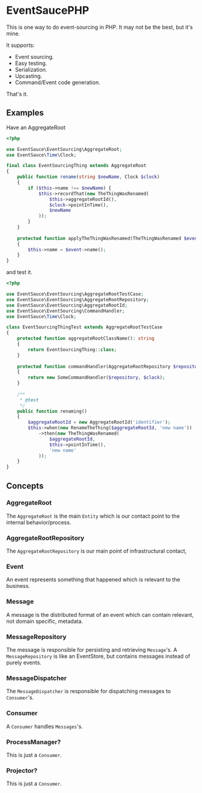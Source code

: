 # EventSaucePHP

This is one way to do event-sourcing in PHP. It may not be the best, but it's mine.

It supports:

* Event sourcing.
* Easy testing.
* Serialization.
* Upcasting.
* Command/Event code generation.

That's it.

## Examples

Have an AggregateRoot

```php
<?php

use EventSauce\EventSourcing\AggregateRoot;
use EventSauce\Time\Clock;

final class EventSourcingThing extends AggregateRoot
{
    public function rename(string $newName, Clock $clock)
    {
        if ($this->name !== $newName) {
            $this->recordThat(new TheThingWasRenamed(
                $this->aggregateRootId(),
                $clock->pointInTime(),
                $newName
            ));
        }
    }
    
    protected function applyTheThingWasRenamed(TheThingWasRenamed $event)
    {
        $this->name = $event->name();
    }
}
```

and test it.

```php
<?php

use EventSauce\EventSourcing\AggregateRootTestCase;
use EventSauce\EventSourcing\AggregateRootRepository;
use EventSauce\EventSourcing\AggregateRootId;
use EventSauce\EventSourcing\CommandHandler;
use EventSauce\Time\Clock;

class EventSourcingThingTest extends AggregateRootTestCase
{
    protected function aggregateRootClassName(): string
    {
        return EventSourcingThing::class;
    }
    
    protected function commandHandler(AggregateRootRepository $repository, Clock $clock): CommandHandler
    {
        return new SomeCommandHandler($repository, $clock);
    }
    
    /**
     * @test
     */
    public function renaming()
    {
        $aggregateRootId = new AggregateRootId('identifier');
        $this->when(new RenameTheThing($aggregateRootId, 'new name'))
            ->then(new TheThingWasRenamed(
                $aggregateRootId,
                $this->pointInTime(),
                'new name'
            ));
    }
}
```

## Concepts

### AggregateRoot

The `AggregateRoot` is the main `Entity` which is our contact point to the internal behavior/process.

### AggregateRootRepository

The `AggregateRootRepository` is our main point of infrastructural contact, 

### Event

An event represents something that happened which is relevant to the business.

### Message

A message is the distributed format of an event which can contain relevant, not domain specific, metadata.

### MessageRepository

The message is responsible for persisting and retrieving `Message`'s. A `MessageRepository` is like an EventStore, but
contains messages instead of purely events.

### MessageDispatcher

The `MessageDispatcher` is responsible for dispatching messages to `Consumer`'s.

### Consumer

A `Consumer` handles `Messages`'s.

### ProcessManager?

This is just a `Consumer`.

### Projector?

This is just a `Consumer`. 